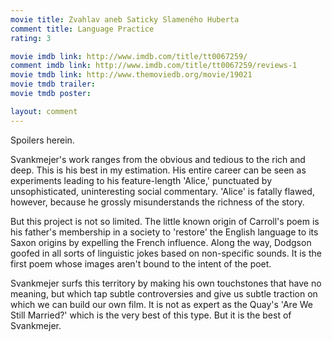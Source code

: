 ```yaml
---
movie title: Zvahlav aneb Saticky Slameného Huberta
comment title: Language Practice
rating: 3

movie imdb link: http://www.imdb.com/title/tt0067259/
comment imdb link: http://www.imdb.com/title/tt0067259/reviews-1
movie tmdb link: http://www.themoviedb.org/movie/19021
movie tmdb trailer: 
movie tmdb poster: 

layout: comment
---
```


Spoilers herein.

Svankmejer's work ranges from the obvious and tedious to the rich and deep. This is his best in my estimation. His entire career can be seen as experiments leading to his feature-length 'Alice,' punctuated by unsophisticated, uninteresting social commentary. 'Alice' is fatally flawed, however, because he grossly misunderstands the richness of the story.

But this project is not so limited. The little known origin of Carroll's poem is his father's membership in a society to 'restore' the English language to its Saxon origins by expelling the French influence. Along the way, Dodgson goofed in all sorts of linguistic jokes based on non-specific sounds. It is the first poem whose images aren't bound to the intent of the poet.

Svankmejer surfs this territory by making his own touchstones that have no meaning, but which tap subtle controversies and give us subtle traction on which we can build our own film. It is not as expert as the Quay's 'Are We Still Married?' which is the very best of this type. But it is the best of Svankmejer.